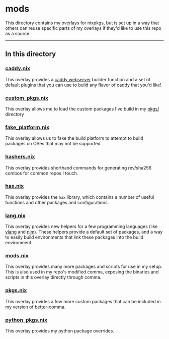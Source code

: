 # mods

This directory contains my overlays for nixpkgs, but is set up in a way that others can reuse specific parts of my overlays if they'd like to use this repo as a source.

---

## In this directory

### [caddy.nix](./caddy.nix)

This overlay provides a [caddy webserver](https://caddyserver.com/v2) builder function and a set of default plugins that you can use to build any flavor of caddy that you'd like!

### [custom_pkgs.nix](./custom_pkgs.nix)

This overlay allows me to load the custom packages I've build in my [pkgs/](../pkgs/) directory

### [fake_platform.nix](./fake_platform.nix)

This overlay allows us to fake the build platform to attempt to build packages on OSes that may not be supported.

### [hashers.nix](./hashers.nix)

This overlay provides shorthand commands for generating rev/sha256 combos for common repos I touch.

### [hax.nix](./hax.nix)

This overlay provides the `hax` library, which contains a number of useful functions and other packages and configurations.

### [lang.nix](./lang.nix)

This overlay provides new helpers for a few programming languages (like [vlang](https://vlang.io/) and [nim](https://nim-lang.org)). These helpers provide a default set of packages, and a way to easily build environments that link these packages into the build environment.

### [mods.nix](./mods.nix)

This overlay provides many more packages and scripts for use in my setup. This is also used in my repo's modified comma, exposing the binaries and scripts in this overlay directly through comma.

### [pkgs.nix](./pkgs.nix)

This overlay provides a few more custom packages that can be included in my version of better-comma.

### [python_pkgs.nix](./python_pkgs.nix)

This overlay provides my python package overrides.
